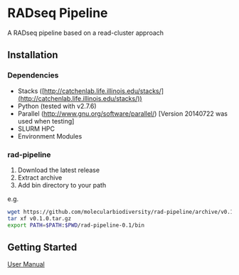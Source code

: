 # RADseq Pipeline

A RADseq pipeline based on a read-cluster approach

## Installation

### Dependencies

* Stacks ([http://catchenlab.life.illinois.edu/stacks/](http://catchenlab.life.illinois.edu/stacks/))
* Python (tested with v2.7.6)
* Parallel (http://www.gnu.org/software/parallel/) [Version 20140722 was used when testing]
* SLURM HPC
* Environment Modules 

### rad-pipeline

1. Download the latest release
2. Extract archive
3. Add bin directory to your path

e.g.

```sh
wget https://github.com/molecularbiodiversity/rad-pipeline/archive/v0.1.0.tar.gz
tar xf v0.1.0.tar.gz
export PATH=$PATH:$PWD/rad-pipeline-0.1/bin
```

## Getting Started

[User Manual]()
